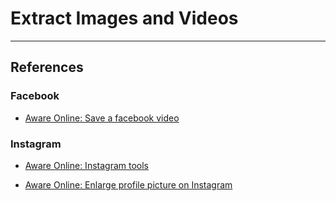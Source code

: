 # Extract Images and Videos

---
## References

### Facebook

- [Aware Online: Save a facebook video](https://www.aware-online.com/en/osint-tutorials/save-a-facebook-video/)

### Instagram

- [Aware Online: Instagram tools](https://www.aware-online.com/en/osint-tools/instagram-tools/)

- [Aware Online: Enlarge profile picture on Instagram](https://www.aware-online.com/en/osint-tutorials/enlarge-profile-picture-on-instagram/)